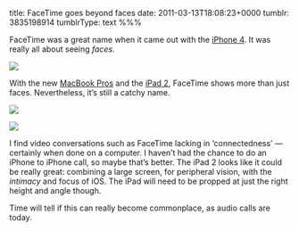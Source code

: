title: FaceTime goes beyond faces
date: 2011-03-13T18:08:23+0000
tumblr: 3835198914
tumblrType: text
%%%

FaceTime was a great name when it came out with the [iPhone 4][4]. It was really all about seeing *faces*. 

![](tumblr_li0cqn5kzV1qb1802.png)

With the new [MacBook Pros][MBP] and the [iPad 2][iPad], FaceTime shows more than just faces. Nevertheless, it’s still a catchy name. 

![](tumblr_li0ctlGsM71qb1802.png)

![](tumblr_li0cu22rRU1qb1802.png)

I find video conversations such as FaceTime lacking in ‘connectedness’ — certainly when done on a computer. I haven’t had the chance to do an iPhone to iPhone call, so maybe that’s better. The iPad 2 looks like it could be really great: combining a large screen, for peripheral vision, with the *intimacy* and focus of iOS. The iPad will need to be propped at just the right height and angle though. 

Time will tell if this can really become commonplace, as audio calls are today. 

[MBP]: http://www.apple.com/uk/macbookpro/features.html#facetime
[4]: http://www.apple.com/uk/iphone/features/facetime.html
[iPad]: http://www.apple.com/uk/ipad/built-in-apps/
